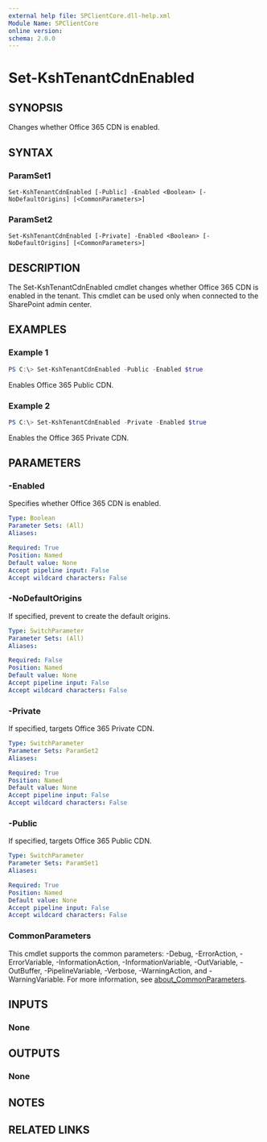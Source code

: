 ```yaml
---
external help file: SPClientCore.dll-help.xml
Module Name: SPClientCore
online version:
schema: 2.0.0
---
```


# Set-KshTenantCdnEnabled

## SYNOPSIS
Changes whether Office 365 CDN is enabled.

## SYNTAX

### ParamSet1
```
Set-KshTenantCdnEnabled [-Public] -Enabled <Boolean> [-NoDefaultOrigins] [<CommonParameters>]
```

### ParamSet2
```
Set-KshTenantCdnEnabled [-Private] -Enabled <Boolean> [-NoDefaultOrigins] [<CommonParameters>]
```

## DESCRIPTION
The Set-KshTenantCdnEnabled cmdlet changes whether Office 365 CDN is enabled in the tenant.
This cmdlet can be used only when connected to the SharePoint admin center.

## EXAMPLES

### Example 1
```powershell
PS C:\> Set-KshTenantCdnEnabled -Public -Enabled $true
```

Enables Office 365 Public CDN.

### Example 2
```powershell
PS C:\> Set-KshTenantCdnEnabled -Private -Enabled $true
```

Enables the Office 365 Private CDN.

## PARAMETERS

### -Enabled
Specifies whether Office 365 CDN is enabled.

```yaml
Type: Boolean
Parameter Sets: (All)
Aliases:

Required: True
Position: Named
Default value: None
Accept pipeline input: False
Accept wildcard characters: False
```

### -NoDefaultOrigins
If specified, prevent to create the default origins.

```yaml
Type: SwitchParameter
Parameter Sets: (All)
Aliases:

Required: False
Position: Named
Default value: None
Accept pipeline input: False
Accept wildcard characters: False
```

### -Private
If specified, targets Office 365 Private CDN.

```yaml
Type: SwitchParameter
Parameter Sets: ParamSet2
Aliases:

Required: True
Position: Named
Default value: None
Accept pipeline input: False
Accept wildcard characters: False
```

### -Public
If specified, targets Office 365 Public CDN.

```yaml
Type: SwitchParameter
Parameter Sets: ParamSet1
Aliases:

Required: True
Position: Named
Default value: None
Accept pipeline input: False
Accept wildcard characters: False
```

### CommonParameters
This cmdlet supports the common parameters: -Debug, -ErrorAction, -ErrorVariable, -InformationAction, -InformationVariable, -OutVariable, -OutBuffer, -PipelineVariable, -Verbose, -WarningAction, and -WarningVariable. For more information, see [about_CommonParameters](http://go.microsoft.com/fwlink/?LinkID=113216).

## INPUTS

### None

## OUTPUTS

### None

## NOTES

## RELATED LINKS
